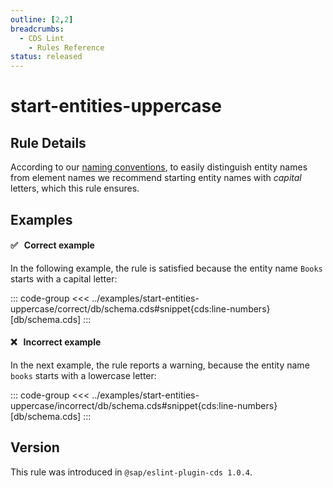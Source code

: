 ```yaml
---
outline: [2,2]
breadcrumbs:
  - CDS Lint
    - Rules Reference
status: released
---
```


<script setup>
  import PlaygroundBadge from '../components/PlaygroundBadge.vue'
</script>

# start-entities-uppercase

## Rule Details


According to our [naming conventions](../../../guides/domain-modeling#naming-conventions), to easily distinguish entity names from element names we recommend starting entity names with *capital* letters, which this rule ensures.

## Examples

#### ✅ &nbsp; Correct example

In the following example, the rule is satisfied because the entity name `Books` starts with a capital letter:

::: code-group
<<< ../examples/start-entities-uppercase/correct/db/schema.cds#snippet{cds:line-numbers} [db/schema.cds]
:::
<PlaygroundBadge
  name="start-entities-uppercase"
  kind="correct"
  :rules="{'@sap/cds/start-entities-uppercase': 'warn'}"
  :files="['db/schema.cds']"
/>

#### ❌ &nbsp; Incorrect example

In the next example, the rule reports a warning, because the entity name `books` starts with a lowercase letter:

::: code-group
<<< ../examples/start-entities-uppercase/incorrect/db/schema.cds#snippet{cds:line-numbers} [db/schema.cds]
:::
<PlaygroundBadge
  name="start-entities-uppercase"
  kind="incorrect"
  :rules="{'@sap/cds/start-entities-uppercase': 'warn'}"
  :files="['db/schema.cds']"
/>

## Version
This rule was introduced in `@sap/eslint-plugin-cds 1.0.4`.